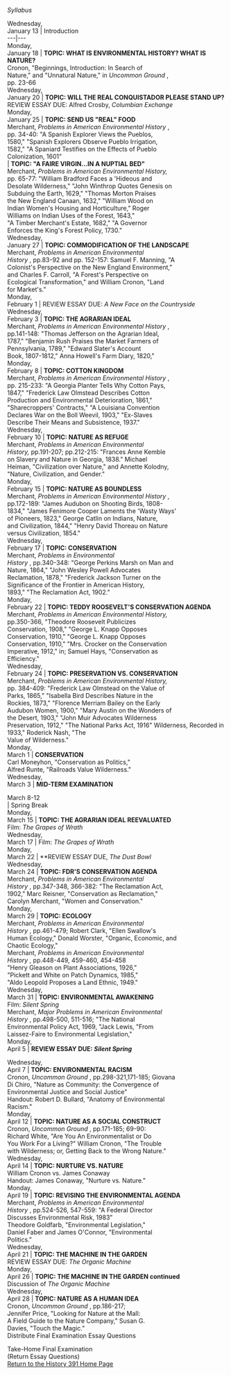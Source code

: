 _Syllabus_

Wednesday,  
January 13 | Introduction  
---|---  
Monday,  
January 18 | **TOPIC: WHAT IS ENVIRONMENTAL HISTORY? WHAT IS NATURE?**  
Cronon, "Beginnings, Introduction: In Search of  
Nature," and "Unnatural Nature," in _Uncommon Ground_ ,  
pp. 23-66  
Wednesday,  
January 20 | **TOPIC: WILL THE REAL CONQUISTADOR PLEASE STAND UP?**  
REVIEW ESSAY DUE: Alfred Crosby, _Columbian Exchange_  
Monday,  
January 25 | **TOPIC: SEND US "REAL" FOOD**  
Merchant, _Problems in American Environmental History_ ,  
pp. 34-40: "A Spanish Explorer Views the Pueblos,  
1580," "Spanish Explorers Observe Pueblo Irrigation,  
1582," "A Spaniard Testifies on the Effects of Pueblo  
Colonization, 1601"  
| **TOPIC: "A FAIRE VIRGIN...IN A NUPTIAL BED"**  
Merchant, _Problems in American Environmental History,_  
pp. 65-77: "William Bradford Faces a 'Hideous and  
Desolate Wilderness," "John Winthrop Quotes Genesis on  
Subduing the Earth, 1629," "Thomas Morton Praises  
the New England Canaan, 1632," "William Wood on  
Indian Women's Housing and Horticulture," Roger  
Williams on Indian Uses of the Forest, 1643,"  
"A Timber Merchant's Estate, 1682," "A Governor  
Enforces the King's Forest Policy, 1730."  
Wednesday,  
January 27 | **TOPIC: COMMODIFICATION OF THE LANDSCAPE**  
Merchant, _Problems in American Environmental  
History_ , pp.83-92 and pp. 152-157: Samuel F. Manning, "A  
Colonist's Perspective on the New England Environment,"  
and Charles F. Carroll, "A Forest's Perspective on  
Ecological Transformation," and William Cronon, "Land  
for Market's."  
Monday,  
February 1 | REVIEW ESSAY DUE: _A New Face on the Countryside_  
Wednesday,  
February 3 | **TOPIC: THE AGRARIAN IDEAL**  
Merchant, _Problems in American Environmental History_ ,  
pp.141-148: "Thomas Jefferson on the Agrarian Ideal,  
1787," "Benjamin Rush Praises the Market Farmers of  
Pennsylvania, 1789," "Edward Slater's Account  
Book, 1807-1812," Anna Howell's Farm Diary, 1820,"  
Monday,  
February 8 | **TOPIC: COTTON KINGDOM**  
Merchant, _Problems in American Environmental History_ ,  
pp. 215-233: "A Georgia Planter Tells Why Cotton Pays,  
1847," "Frederick Law Olmstead Describes Cotton  
Production and Environmental Deterioration, 1861,"  
"Sharecroppers' Contracts," "A Louisiana Convention  
Declares War on the Boll Weevil, 1903," "Ex-Slaves  
Describe Their Means and Subsistence, 1937."  
Wednesday,  
February 10 | **TOPIC: NATURE AS REFUGE**  
Merchant, _Problems in American Environmental  
History,_ pp.191-207; pp.212-215: "Frances Anne Kemble  
on Slavery and Nature in Georgia, 1838." Michael  
Heiman, "Civilization over Nature," and Annette Kolodny,  
"Nature, Civilization, and Gender."  
Monday,  
February 15 | **TOPIC: NATURE AS BOUNDLESS**  
Merchant, _Problems in American Environmental History_ ,  
pp.172-189: "James Audubon on Shooting Birds, 1808-  
1834," "James Fenimore Cooper Laments the 'Wasty Ways'  
of Pioneers, 1823," George Catlin on Indians, Nature,  
and Civilization, 1844," "Henry David Thoreau on Nature  
versus Civilization, 1854."  
Wednesday,  
February 17 | **TOPIC: CONSERVATION**  
Merchant, _Problems in Environmental  
History_ , pp.340-348: "George Perkins Marsh on Man and  
Nature, 1864," "John Wesley Powell Advocates  
Reclamation, 1878," "Frederick Jackson Turner on the  
Significance of the Frontier in American History,  
1893," "The Reclamation Act, 1902."  
Monday,  
February 22 | **TOPIC: TEDDY ROOSEVELT'S CONSERVATION AGENDA**  
Merchant, _Problems in American Environmental History,_  
pp.350-366, "Theodore Roosevelt Publicizes  
Conservation, 1908," "George L. Knapp Opposes  
Conservation, 1910," "George L. Knapp Opposes  
Conservation, 1910," "Mrs. Crocker on the Conservation  
Imperative, 1912," in; Samuel Hays, "Conservation as  
Efficiency."  
Wednesday,  
February 24 | **TOPIC: PRESERVATION VS. CONSERVATION**  
Merchant, _Problems in American Environmental History,_  
pp. 384-409: "Frederick Law Olmstead on the Value of  
Parks, 1865," "Isabella Bird Describes Nature in the  
Rockies, 1873," "Florence Merriam Bailey on the Early  
Audubon Women, 1900," "Mary Austin on the Wonders of  
the Desert, 1903," "John Muir Advocates Wilderness  
Preservation, 1912," "The National Parks Act, 1916" Wilderness, Recorded in
1933," Roderick Nash, "The  
Value of Wilderness."  
Monday,  
March 1 | **CONSERVATION**  
Carl Moneyhon, "Conservation as Politics,"  
Alfred Runte, "Railroads Value Wilderness."  
Wednesday,  
March 3 | **MID-TERM EXAMINATION**  
  
March 8-12  
| Spring Break  
Monday,  
March 15 | **TOPIC: THE AGRARIAN IDEAL REEVALUATED**  
Film: _The Grapes of Wrath_  
Wednesday,  
March 17 | Film: _The Grapes of Wrath_  
Monday,  
March 22 | **REVIEW ESSAY DUE, _The Dust Bowl_  
Wednesday,  
March 24 | **TOPIC: FDR'S CONSERVATION AGENDA**  
Merchant, _Problems in American Environmental  
History_ , pp.347-348, 366-382: "The Reclamation Act,  
1902," Marc Reisner, "Conservation as Reclamation,"  
Carolyn Merchant, "Women and Conservation."  
Monday,  
March 29 | **TOPIC: ECOLOGY**  
Merchant, _Problems in American Environmental  
History_ , pp.461-479; Robert Clark, "Ellen Swallow's  
Human Ecology," Donald Worster, "Organic, Economic, and  
Chaotic Ecology,"  
Merchant, _Problems in American Environmental  
History_ , pp.448-449, 459-460, 454-458  
"Henry Gleason on Plant Associations, 1926,"  
"Pickett and White on Patch Dynamics, 1985,"  
"Aldo Leopold Proposes a Land Ethnic, 1949."  
Wednesday,  
March 31 | **TOPIC: ENVIRONMENTAL AWAKENING**  
Film: _Silent Spring_  
Merchant, _Major Problems in American Environmental  
History_ , pp.498-500, 511-516; "The National  
Environmental Policy Act, 1969, "Jack Lewis, "From  
Laissez-Faire to Environmental Legislation,"  
Monday,  
April 5 | **REVIEW ESSAY DUE: _Silent Spring_**  
  
Wednesday,  
April 7 | **TOPIC: ENVIRONMENTAL RACISM**  
Cronon, _Uncommon Ground_ , pp.298-321,171-185; Giovana  
Di Chiro, "Nature as Community: the Convergence of  
Environmental Justice and Social Justice"  
Handout: Robert D. Bullard, "Anatomy of Environmental  
Racism."  
Monday,  
April 12 | **TOPIC: NATURE AS A SOCIAL CONSTRUCT**  
Cronon, _Uncommon Ground_ , pp.171-185; 69-90:  
Richard White, "Are You An Environmentalist or Do  
You Work For a Living?" William Cronon, "The Trouble  
with Wilderness; or, Getting Back to the Wrong Nature."  
Wednesday,  
April 14 | **TOPIC: NURTURE VS. NATURE**  
William Cronon vs. James Conaway  
Handout: James Conaway, "Nurture vs. Nature."  
Monday,  
April 19 | **TOPIC: REVISING THE ENVIRONMENTAL AGENDA**  
Merchant, _Problems in American Environmental  
History_ , pp.524-526, 547-559: "A Federal Director  
Discusses Environmental Risk, 1983"  
Theodore Goldfarb, "Environmental Legislation,"  
Daniel Faber and James O'Connor, "Environmental  
Politics."  
Wednesday,  
April 21 | **TOPIC: THE MACHINE IN THE GARDEN**  
REVIEW ESSAY DUE: _The Organic Machine_  
Monday,  
April 26 | **TOPIC: THE MACHINE IN THE GARDEN continued**  
Discussion of _The Organic Machine_  
Wednesday,  
April 28 | **TOPIC: NATURE AS A HUMAN IDEA**  
Cronon, _Uncommon Ground_ , pp.186-217;  
Jennifer Price, "Looking for Nature at the Mall:  
A Field Guide to the Nature Company," Susan G.  
Davies, "Touch the Magic."  
Distribute Final Examination Essay Questions

Take-Home Final Examination  
(Return Essay Questions)  
[Return to the History 391 Home Page](.)

